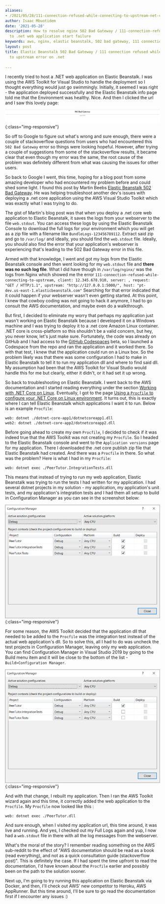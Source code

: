 ```yaml
---
aliases:
- /2021/05/28/111-connection-refused-while-connecting-to-upstream-net-core-elastic-beanstalk
author: Isaac Mbuotidem
date: '2021-05-28'
description: How to resolve nginx 502 Bad Gateway / 111-connection-refused error due
  to .net web application start failure
keywords: aws, nginx, elastic beanstalk, 502 bad gateway, 111 connection refused
layout: post
title: Elastic Beanstalk 502 Bad Gateway / 111 connection refused while connecting
  to upstream error on .net

---
```


I recently tried to host a .NET web application on Elastic Beanstalk. I was using the AWS Toolkit for Visual Studio to handle the deployment so I thought everything would just go swimmingly. Initially, it seemed I was right - the application deployed successfully and the Elastic Beanstalk info page told me that the Environment was healthy. Nice. And then I clicked the url and I saw this lovely page: 

![Nginx Error page with error: 502 Bad Gateway ](./5_28_21.PNG){:class="img-responsive"}


So off to Google to figure out what's wrong and sure enough, there were a couple of stackoverflow questions from users who had encountered this `502 Bad Gateway` error so things were looking hopeful. However, after trying a couple of suggestions from some of the stackoverflow results, it became clear that even though my error was the same, the root cause of the problem was definitely different from what was causing the issues for other users. 

So back to Google I went, this time, hoping for a blog post from some amazing developer who had encountered my problem before and could shed some light. I found this post by Martin Beebs [Elastic Beanstalk 502 Bad Gateway](https://thebeebs.net/2021/02/02/elastic-beanstalk-502-bad-gateway-error/). He was helping troubleshoot another dev's issues with deploying a .net core application using the AWS Visual Studio Toolkit which was exactly what I was trying to do. 

The gist of Martin's blog post was that when you deploy a .net core web application to Elastic Beanstalk, it saves the logs from your webserver to the file `web.stdout`. You can access these logs by using the Elastic Beanstalk Console to download the full logs for your environment which you will get as a zip file with a filename like `BundleLogs-123456789112`. Extract said zip and go to `/var/log/` and ideally, you should find the `web.stdout` file. Ideally, you should also find the error that your application's webserver is experiencing that's leading to the 502 Bad Gateway error in this file.

Armed with that knowledge, I went and got my logs from the Elastic Beanstalk console and then went looking for my `web.stdout` file and **there was no such log file**. What I did have though in `/var/log/nginx/` was the logs from Nginx which showed me the error `111-connection-refused-while-connecting-to-upstream, client: 12.345.678.910, server: , request: "GET / HTTP/1.1", upstream: "http://127.0.0.1:5000/", host: "pt-dev.us-east-1.elasticbeanstalk.com"` Searching for that error indicated that it could happen if your webserver wasn't even getting started. At this point, I knew that cowboy coding was not going to hack it anymore, I had to go consult the AWS documentation, and maybe even do a walkthrough. 

But first, I decided to eliminate my worry that perhaps my application just wasn't working on Elastic Beanstalk because I developed it on a Windows machine and I was trying to deploy it to a .net core Amazon Linux container. .NET core is cross-platform so this shouldn't be a valid concern, but hey, you never know, let's just make sure. Fortunately, the code was already on GitHub and I had access to the [GitHub Codespaces](https://github.com/features/codespaces) beta, so I launched a Codespace from the repo and ran the application and it worked there. So with that test, I knew that the application could run on a Linux box. So the problem likely was that there was some configuration I had to make in Elastic Beanstalk to tell it to run my application dll and where to find said dll. My assumption had been that the AWS Toolkit for Visual Studio would handle this for me but clearly, either it didn't, or it had set it up wrong. 

So back to troubleshooting on Elastic Beanstalk. I went back to the AWS documentation and I started reading everything under the section [Working with .NET Core on Linux](https://docs.aws.amazon.com/elasticbeanstalk/latest/dg/create-deploy-dotnet-core-linux.html). Eventually, I got to the page [Using a `Procfile` to configure your .NET Core on Linux environment](https://docs.aws.amazon.com/elasticbeanstalk/latest/dg/dotnet-linux-`Procfile`.html). It turns out, this is exactly where I can tell Elastic Beanstalk which applications I want it to run. Below is an example `Procfile`:

```
web: dotnet ./dotnet-core-app1/dotnetcoreapp1.dll
web2: dotnet ./dotnet-core-app2/dotnetcoreapp2.dll
```

Before going ahead to create my own `Procfile`, I decided to check if it was indeed true that the AWS Toolkit was not creating my `Procfile`. So I headed to the Elastic Beanstalk console and went to the `Application versions` page for my application. There I downloaded the .net core publish zip file that Elastic Beanstalk had created. And there was a `Procfile` in there. So what was the problem? Here is what I had in my `Procfile`: 

```
web: dotnet exec ./PeerTutor.IntegrationTests.dll
```

This means that instead of trying to run my web application, Elastic Beanstalk was trying to run the tests I had written for my application. I had several dotnet projects in my solution - my application, my application's unit tests, and my application's integration tests and I had them all setup to build in Configuration Manager as you can see in the screenshot below: 

![Nginx Error page with error: 502 Bad Gateway ](./5_28_21_b.PNG){:class="img-responsive"}

For some reason, the AWS Toolkit decided that the application dll that needed to be added to the `Procfile` was the integration test instead of the actual web application's dll. So to solve this, all I had to do was uncheck the test projects in Configuration Manager, leaving only my web application. You can find Configuration Manager in Visual Studio 2019 by going to the Build menu item and it will be close to the bottom of the list - `Build>Configuration Manager`. 

![Nginx Error page with error: 502 Bad Gateway ](./5_28_21_c.PNG){:class="img-responsive"}

And with that change, I rebuilt my application. Then I ran the AWS Toolkit wizard again and this time, it correctly added the web application to the `Procfile`. My `Procfile` now looked like this : 

```
web: dotnet exec ./PeerTutor.dll
```
And sure enough, when I visited my application url, this time around, it was live and running. And yes, I checked out my Full Logs again and yup, I now had a `web.stdout` file in there with all the log messages from the webserver. 


What's the moral of the story? I remember reading something on the AWS sub-reddit to the effect of "AWS documentation should be read as a book (read everything), and not as a quick consultation guide (stackoverflow post)". This is definitely the case. If I had spent the time upfront to read the documentation, I'd have known about the `Procfile` earlier and possibly been on the path to the solution sooner. 

Next up, I'm going to try running this application on Elastic Beanstalk via Docker, and then, I'll check out AWS' new competitor to Heroku, AWS AppRunner. But this time around, I'll be sure to go read the documentation first if I encounter any issues :)

